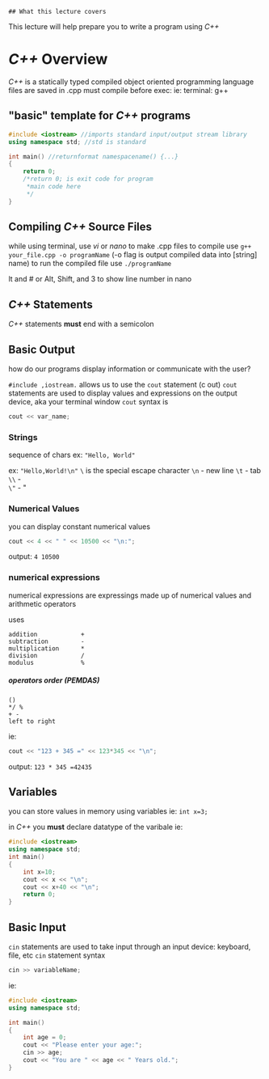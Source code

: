 	## What this lecture covers
This lecture will help prepare you to write a program using *C++*


# *C++* Overview
*C++* is a statically typed compiled object oriented programming language
files are saved in .cpp
must compile before exec: ie: terminal: g++ 

## "basic" template for *C++* programs

```c++
#include <iostream> //imports standard input/output stream library
using namespace std; //std is standard

int main() //returnformat namespacename() {...}
{
	return 0;
	/*return 0; is exit code for program
	 *main code here
	 */
}
```


## Compiling *C++* Source Files
while using terminal, use *vi* or *nano* to make .cpp files
to compile use `g++ your_file.cpp -o programName` (-o flag is output compiled data into [string] name)
to run the compiled file use `./programName`

lt and # or Alt, Shift, and 3 to show line number in nano

## *C++* Statements
*C++* statements __must__ end with a semicolon

## Basic Output
how do our programs display information or communicate with the user?

`#include ,iostream.` allows us to use the `cout` statement (c out)
`cout` statements are used to display values and expressions on the output device, aka your terminal window
`cout` syntax is
```c++
cout << var_name;
```

### Strings
sequence of chars
ex: `"Hello, World"`

ex: `"Hello,World!\n"`
`\` is the special escape character
`\n` - new line
`\t` - tab
`\\` - \
`\"` - "


### Numerical Values
you can display constant numerical values

``` c++
cout << 4 << " " << 10500 << "\n:";
```

output: `4 10500`

### numerical expressions
numerical expressions are expressings made up of numerical values and arithmetic operators

uses
```
addition            +
subtraction         -
multiplication      *
division            /
modulus             %
```

##### operators order (PEMDAS)
```
()
*/ %
+ -
left to right
```

ie:
``` c++
cout << "123 + 345 =" << 123*345 << "\n";
```
output:
`123 * 345 =42435`

## Variables
you can store values in memory using variables
ie: `int x=3;`

in *C++* you __must__ declare datatype of the varibale
ie:
```c++
#include <iostream>
using namespace std;
int main()
{
	int x=10;
	cout << x << "\n";
	cout << x+40 << "\n";
	return 0;
}
```

## Basic Input

`cin` statements are used to take input through an input device: keyboard, file, etc
`cin` statement syntax
``` c++
cin >> variableName;
```

ie:
```c++
#include <iostream>
using namespace std;

int main()
{
	int age = 0;
	cout << "Please enter your age:";
	cin >> age;
	cout << "You are " << age << " Years old.";
}
```



